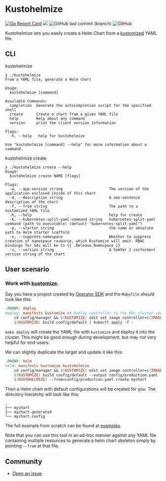 # Kustohelmize
[![Go Report Card](https://goreportcard.com/badge/github.com/yeahdongcn/kustohelmize)](https://goreportcard.com/report/github.com/yeahdongcn/kustohelmize)
<a href="https://github.com/yeahdongcn/kustohelmize/graphs/contributors" alt="Contributors"><img src="https://img.shields.io/github/contributors/yeahdongcn/kustohelmize" /></a>
<img alt="GitHub last commit (branch)" src="https://img.shields.io/github/last-commit/yeahdongcn/kustohelmize/main">
<img alt="GitHub" src="https://img.shields.io/github/license/yeahdongcn/kustohelmize" />

Kustohelmize lets you easily create a Helm Chart from a [kustomized](https://github.com/kubernetes-sigs/kustomize) YAML file.

## CLI

kustohelmize

```
❯ ./kustohelmize
From a YAML file, generate a Helm chart

Usage:
  kustohelmize [command]

Available Commands:
  completion  Generate the autocompletion script for the specified shell
  create      Create a chart from a given YAML file
  help        Help about any command
  version     print the client version information

Flags:
  -h, --help   help for kustohelmize

Use "kustohelmize [command] --help" for more information about a command.
```

kustohelmize create

```
❯ ./kustohelmize create --help
Usage:
  kustohelmize create NAME [flags]

Flags:
  -a, --app-version string                     The version of the application enclosed inside of this chart
  -d, --description string                     A one-sentence description of the chart
  -f, --from string                            The path to a kustomized YAML file
  -h, --help                                   help for create
  -k, --kubernetes-split-yaml-command string   kubernetes-split-yaml command (path to executable) (default "kubernetes-split-yaml")
  -p, --starter string                         the name or absolute path to Helm starter scaffold
  -s, --suppress-namespace                     Whether to suppress creation of namespace resource, which Kustomize will emit. RBAC bindings for SAs will be to {{ .Release.Namespace }}
  -v, --version string                         A SemVer 2 conformant version string of the chart
```

## User scenario

### Work with [kustomize](https://kustomize.io/).

Say you have a project created by [Operator SDK](https://sdk.operatorframework.io/) and the `Makefile` should look like this:

```Makefile
.PHONY: deploy
deploy: manifests kustomize ## Deploy controller to the K8s cluster specified in ~/.kube/config.
    cd config/manager && $(KUSTOMIZE) edit set image controller=${IMAGE}
    $(KUSTOMIZE) build config/default | kubectl apply -f -
```

`make deploy` will create the YAML file with `kustomize` and deploy it into the cluster. This might be good enough during development, but may not very helpful for end-users.

We can slightly duplicate the target and update it like this:

```Makefile
.PHONY: helm
helm: manifests kustomize kustohelmize
    cd config/manager && $(KUSTOMIZE) edit set image controller=${IMAGE}
    $(KUSTOMIZE) build config/default --output config/production.yaml
    $(KUSTOHELMIZE) --from=config/production.yaml create mychart
```

Then a Helm chart with default configurations will be created for you. The directory hierarchy will look like this:

```
.
├── mychart
├── mychart-generated
└── mychart.config
```

The full example from scratch can be found at [examples](https://github.com/yeahdongcn/kustohelmize/tree/main/examples).

Note that you can use this tool in an ad-hoc manner against any YAML file containing multiple resources to generate a helm chart skeleton simply by pointing `--from` at that file.

## Community

* [Open an issue](https://github.com/yeahdongcn/kustohelmize/issues/new)
